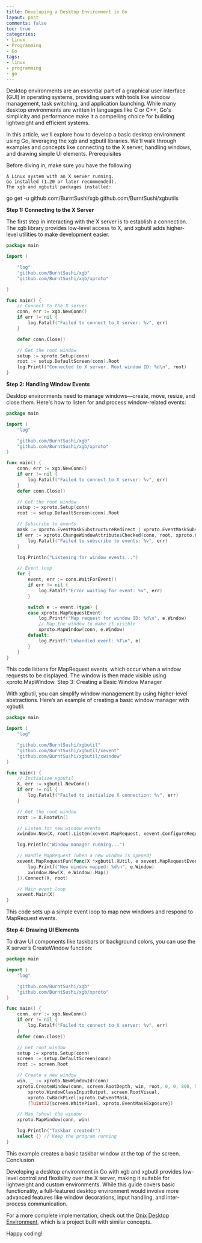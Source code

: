 ```yaml
---
title: Developing a Desktop Environment in Go
layout: post
comments: false
toc: true
categories:
- Linux
- Programming
- Go
tags:
- linux
- programming
- go
---
```


Desktop environments are an essential part of a graphical user interface (GUI) in operating systems, providing users with tools like window management, task switching, and application launching. While many desktop environments are written in languages like C or C++, Go's simplicity and performance make it a compelling choice for building lightweight and efficient systems.

In this article, we'll explore how to develop a basic desktop environment using Go, leveraging the xgb and xgbutil libraries. We'll walk through examples and concepts like connecting to the X server, handling windows, and drawing simple UI elements.
Prerequisites

Before diving in, make sure you have the following:

    A Linux system with an X server running.
    Go installed (1.20 or later recommended).
    The xgb and xgbutil packages installed: 

go get -u github.com/BurntSushi/xgb github.com/BurntSushi/xgbutils

**Step 1: Connecting to the X Server**

The first step in interacting with the X server is to establish a connection. The xgb library provides low-level access to X, and xgbutil adds higher-level utilities to make development easier.

```go
package main

import (

	"log"
	"github.com/BurntSushi/xgb"
	"github.com/BurntSushi/xgb/xproto"

)

func main() {
	// Connect to the X server
	conn, err := xgb.NewConn()
	if err != nil {
		log.Fatalf("Failed to connect to X server: %v", err)
	}

	defer conn.Close()

	// Get the root window
	setup := xproto.Setup(conn)
	root := setup.DefaultScreen(conn).Root
	log.Printf("Connected to X server. Root window ID: %d\n", root)
} 
```

**Step 2: Handling Window Events**

Desktop environments need to manage windows—create, move, resize, and close them. Here's how to listen for and process window-related events:

```go
package main

import (
	"log"

	"github.com/BurntSushi/xgb"
	"github.com/BurntSushi/xgb/xproto"
)

func main() {
	conn, err := xgb.NewConn()
	if err != nil {
		log.Fatalf("Failed to connect to X server: %v", err)
	}
	defer conn.Close()

	// Get the root window
	setup := xproto.Setup(conn)
	root := setup.DefaultScreen(conn).Root

	// Subscribe to events
	mask := xproto.EventMaskSubstructureRedirect | xproto.EventMaskSubstructureNotify
	if err := xproto.ChangeWindowAttributesChecked(conn, root, xproto.CwEventMask, []uint32{uint32(mask)}).Check(); err != nil {
		log.Fatalf("Failed to subscribe to events: %v", err)
	}

	log.Println("Listening for window events...")

	// Event loop
	for {
		event, err := conn.WaitForEvent()
		if err != nil {
			log.Fatalf("Error waiting for event: %v", err)
		}

		switch e := event.(type) {
		case xproto.MapRequestEvent:
			log.Printf("Map request for window ID: %d\n", e.Window)
			// Map the window to make it visible
			xproto.MapWindow(conn, e.Window)
		default:
			log.Printf("Unhandled event: %T\n", e)
		}
	}
} 
```

This code listens for MapRequest events, which occur when a window requests to be displayed. The window is then made visible using xproto.MapWindow.
Step 3: Creating a Basic Window Manager

With xgbutil, you can simplify window management by using higher-level abstractions. Here’s an example of creating a basic window manager with xgbutil:

```go
package main

import (
	"log"

	"github.com/BurntSushi/xgbutil"
	"github.com/BurntSushi/xgbutil/xevent"
	"github.com/BurntSushi/xgbutil/xwindow"
)

func main() {
	// Initialize xgbutil
	X, err := xgbutil.NewConn()
	if err != nil {
		log.Fatalf("Failed to initialize X connection: %v", err)
	}

	// Get the root window
	root := X.RootWin()

	// Listen for new window events
	xwindow.New(X, root).Listen(xevent.MapRequest, xevent.ConfigureRequest)

	log.Println("Window manager running...")

	// Handle MapRequest (when a new window is opened)
	xevent.MapRequestFun(func(X *xgbutil.XUtil, e xevent.MapRequestEvent) {
		log.Printf("New window mapped: %d\n", e.Window)
		xwindow.New(X, e.Window).Map()
	}).Connect(X, root)

	// Main event loop
	xevent.Main(X)
} 
```

This code sets up a simple event loop to map new windows and respond to MapRequest events.

**Step 4: Drawing UI Elements**

To draw UI components like taskbars or background colors, you can use the X server’s CreateWindow function:

```go
package main

import (
	"log"

	"github.com/BurntSushi/xgb"
	"github.com/BurntSushi/xgb/xproto"
)

func main() {
	conn, err := xgb.NewConn()
	if err != nil {
		log.Fatalf("Failed to connect to X server: %v", err)
	}
	defer conn.Close()

	// Get root window
	setup := xproto.Setup(conn)
	screen := setup.DefaultScreen(conn)
	root := screen.Root

	// Create a new window
	win, _ := xproto.NewWindowId(conn)
	xproto.CreateWindow(conn, screen.RootDepth, win, root, 0, 0, 800, 50, 0,
		xproto.WindowClassInputOutput, screen.RootVisual,
		xproto.CwBackPixel|xproto.CwEventMask,
		[]uint32{screen.WhitePixel, xproto.EventMaskExposure})

	// Map (show) the window
	xproto.MapWindow(conn, win)

	log.Println("Taskbar created!")
	select {} // Keep the program running
} 
```

This example creates a basic taskbar window at the top of the screen.
Conclusion

Developing a desktop environment in Go with xgb and xgbutil provides low-level control and flexibility over the X server, making it suitable for lightweight and custom environments. While this guide covers basic functionality, a full-featured desktop environment would involve more advanced features like window decorations, input handling, and inter-process communication.

For a more complete implementation, check out the [Onix Desktop Environment](https://gitlab.com/onix-os/applications/odesk), which is a project built with similar concepts.

Happy coding!
